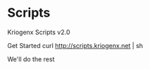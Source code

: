 Scripts
=======

Kriogenx Scripts v2.0

Get Started
curl http://scripts.kriogenx.net | sh

We'll do the rest
